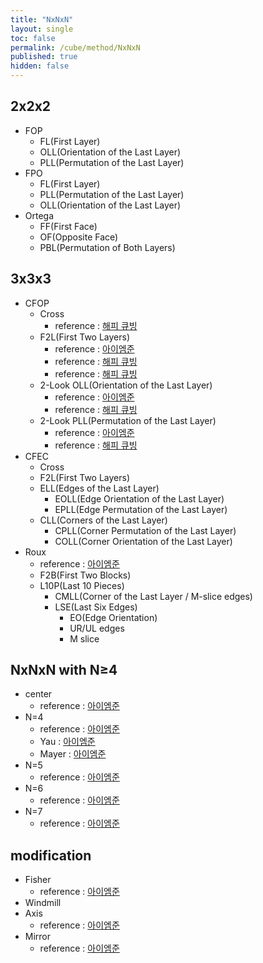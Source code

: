 ```yaml
---
title: "NxNxN"
layout: single
toc: false
permalink: /cube/method/NxNxN
published: true
hidden: false
---
```


<head>
  <base target="_blank">
</head>



## 2x2x2

- FOP
  - FL(First Layer)
  - OLL(Orientation of the Last Layer)
  - PLL(Permutation of the Last Layer)
- FPO
  - FL(First Layer)
  - PLL(Permutation of the Last Layer)
  - OLL(Orientation of the Last Layer)
- Ortega
  - FF(First Face)
  - OF(Opposite Face)
  - PBL(Permutation of Both Layers)

## 3x3x3

- CFOP
  - Cross
    - reference : [해피 큐빙](https://youtu.be/UQbHf8tmbp4)
  - F2L(First Two Layers)
    - reference : [아이엠준](https://youtu.be/OMbs-nR8ID0)
    - reference : [해피 큐빙](https://youtu.be/npoWOTF-BKg)
    - reference : [해피 큐빙](https://youtu.be/qZ6bxsxMcQM)
  - 2-Look OLL(Orientation of the Last Layer)
    - reference : [아이엠준](https://youtu.be/Jt2yRE_HdrE)
    - reference : [해피 큐빙](https://youtu.be/YNM1n7Ej6HM)
  - 2-Look PLL(Permutation of the Last Layer)
    - reference : [아이엠준](https://youtu.be/HVIEiMsfFk0)
    - reference : [해피 큐빙](https://youtu.be/YWV21l52liA)
- CFEC
  - Cross
  - F2L(First Two Layers)
  - ELL(Edges of the Last Layer)
    - EOLL(Edge Orientation of the Last Layer)
    - EPLL(Edge Permutation of the Last Layer)
  - CLL(Corners of the Last Layer)
    - CPLL(Corner Permutation of the Last Layer)
    - COLL(Corner Orientation of the Last Layer)
- Roux
  - reference : [아이엠준](https://youtu.be/_yLfgnEx3ao)
  - F2B(First Two Blocks)
  - L10P(Last 10 Pieces)
    - CMLL(Corner of the Last Layer / M-slice edges)
    - LSE(Last Six Edges)
      - EO(Edge Orientation)
      - UR/UL edges
      - M slice

## NxNxN with N$\geq$4

- center
  - reference : [아이엠준](https://youtu.be/4ViuGBx14zg)
- N=4
  - reference : [아이엠준](https://youtu.be/jqSLBR38hUA)
  - Yau : [아이엠준](https://youtu.be/jcEelDhL7KU)
  - Mayer : [아이엠준](https://youtu.be/iBbqL0v3naI)
- N=5
  - reference : [아이엠준](https://youtu.be/wU1Gj2ruEIQ)
- N=6
  - reference : [아이엠준](https://youtu.be/ZUyDa2_dVFU)
- N=7
  - reference : [아이엠준](https://youtu.be/3wynYMk4eZk)

## modification

- Fisher
  - reference : [아이엠준](https://youtu.be/x9SySGU_iqE)
- Windmill
- Axis
  - reference : [아이엠준](https://youtu.be/fFtSgap-zeo)
- Mirror
  - reference : [아이엠준](https://youtu.be/5BFRk7amyvk)
